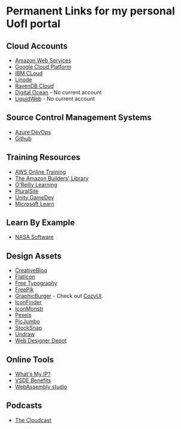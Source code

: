 # Permanent Links for my personal UofI portal

## Cloud Accounts

* [Amazon Web Services](https://us-west-2.console.aws.amazon.com/console/home?nc2=h_ct&region=us-west-2&src=header-signin#)
* [Google Cloud Platform](https://console.cloud.google.com/home/dashboard)
* [IBM CLoud](https://cloud.ibm.com/)
* [Linode](https://cloud.linode.com/dashboard)
* [RavenDB Cloud](https://cloud.ravendb.net/portal/jakebladt/products)
* [Digital Ocean](https://www.digitalocean.com/) - No current account
* [LiquidWeb](https://www.liquidweb.com/) - No current account

## Source Control Management Systems

* [Azure DevOps](https://dev.azure.com/jakebladt/)
* [Github](https://github.com/jake-bladt)

## Training Resources

* [AWS Online Training](https://www.aws.training/)
* [The Amazon Builders' Library](https://aws.amazon.com/builders-library/?cards-body.sort-by=item.additionalFields.customSort&cards-body.sort-order=asc)
* [O'Reilly Learning](https://learning.oreilly.com/home/)
* [PluralSite](https://www.pluralsite.com)
* [Unity GameDev](https://unity.gamedevhq.com/)
* [Microsoft Learn](https://docs.microsoft.com/en-us/learn/)

## Learn By Example

* [NASA Software](https://software.nasa.gov/)

## Design Assets

* [CreativeBloq](https://www.creativebloq.com/)
* [FlatIcon](https://www.flaticon.com/)
* [Free Typography](https://freetypography.com/)
* [FreePik](https://www.freepik.com/)
* [GraphicBurger](https://graphicburger.com/?s=free) - Check out [CozyUI](https://graphicburger.com/cozy-ui-kit-free-sample/).
* [IconFinder](https://www.iconfinder.com/)
* [IconMonstr](https://iconmonstr.com/)
* [Pexels](https://www.pexels.com/)
* [PicJumbo](https://picjumbo.com/latest-free-stock-photos/)
* [StockSnap](https://stocksnap.io/)
* [Undraw](https://undraw.co/)
* [Web Designer Depot](https://www.webdesignerdepot.com/category/freebies/)

## Online Tools

* [What's My IP?](https://whatsmyip.com/)
* [VSDE Benefits](https://my.visualstudio.com/Benefits?wt.mc_id=o~msft~profile~devprogram_attach&workflowid=devprogram&mkt=en-us)
* [WebAssembly studio](https://webassembly.studio/)

## Podcasts

* [The Cloudcast](https://www.thecloudcast.net/)
